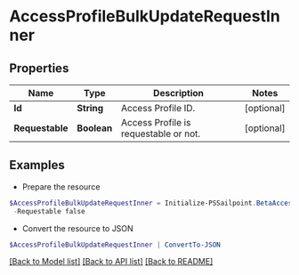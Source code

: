 # AccessProfileBulkUpdateRequestInner
## Properties

Name | Type | Description | Notes
------------ | ------------- | ------------- | -------------
**Id** | **String** | Access Profile ID. | [optional] 
**Requestable** | **Boolean** | Access Profile is requestable or not. | [optional] 

## Examples

- Prepare the resource
```powershell
$AccessProfileBulkUpdateRequestInner = Initialize-PSSailpoint.BetaAccessProfileBulkUpdateRequestInner  -Id 464ae7bf-791e-49fd-b746-06a2e4a8 `
 -Requestable false
```

- Convert the resource to JSON
```powershell
$AccessProfileBulkUpdateRequestInner | ConvertTo-JSON
```

[[Back to Model list]](../README.md#documentation-for-models) [[Back to API list]](../README.md#documentation-for-api-endpoints) [[Back to README]](../README.md)

